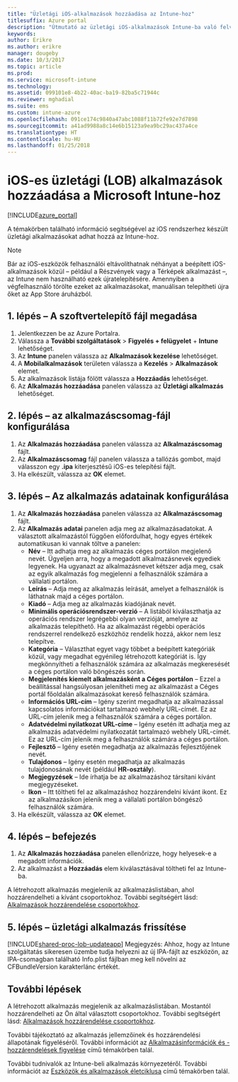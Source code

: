 ```yaml
---
title: "Üzletági iOS-alkalmazások hozzáadása az Intune-hoz"
titlesuffix: Azure portal
description: "Útmutató az üzletági iOS-alkalmazások Intune-ba való felvételéhez."
keywords: 
author: Erikre
ms.author: erikre
manager: dougeby
ms.date: 10/3/2017
ms.topic: article
ms.prod: 
ms.service: microsoft-intune
ms.technology: 
ms.assetid: 099101e8-4b22-40ac-ba19-82ba5c71944c
ms.reviewer: mghadial
ms.suite: ems
ms.custom: intune-azure
ms.openlocfilehash: 091ce174c9840a47abc1088f11b72fe92e7d7898
ms.sourcegitcommit: a41ad9988a8c14e6b15123a9ea9bc29ac437a4ce
ms.translationtype: HT
ms.contentlocale: hu-HU
ms.lasthandoff: 01/25/2018
---
```

# <a name="how-to-add-ios-line-of-business-lob-apps-to-microsoft-intune"></a>iOS-es üzletági (LOB) alkalmazások hozzáadása a Microsoft Intune-hoz

[!INCLUDE[azure_portal](./includes/azure_portal.md)]

A témakörben található információ segítségével az iOS rendszerhez készült üzletági alkalmazásokat adhat hozzá az Intune-hoz.

>[!NOTE]
>Bár az iOS-eszközök felhasználói eltávolíthatnak néhányat a beépített iOS-alkalmazások közül – például a Részvények vagy a Térképek alkalmazást –, az Intune nem használható ezek újratelepítésére. Amennyiben a végfelhasználó törölte ezeket az alkalmazásokat, manuálisan telepítheti újra őket az App Store áruházból.

## <a name="step-1---specify-the-software-setup-file"></a>1. lépés – A szoftvertelepítő fájl megadása

1. Jelentkezzen be az Azure Portalra.
2. Válassza a **További szolgáltatások** > **Figyelés + felügyelet** + **Intune** lehetőséget.
3. Az **Intune** panelen válassza az **Alkalmazások kezelése** lehetőséget.
4. A **Mobilalkalmazások** területen válassza a **Kezelés** > **Alkalmazások** elemet.
5. Az alkalmazások listája fölött válassza a **Hozzáadás** lehetőséget.
6. Az **Alkalmazás hozzáadása** panelen válassza az **Üzletági alkalmazás** lehetőséget.

## <a name="step-2---configure-the-app-package-file"></a>2. lépés – az alkalmazáscsomag-fájl konfigurálása

1. Az **Alkalmazás hozzáadása** panelen válassza az **Alkalmazáscsomag** fájlt.
2. Az **Alkalmazáscsomag** fájl panelen válassza a tallózás gombot, majd válasszon egy **.ipa** kiterjesztésű iOS-es telepítési fájlt.
3. Ha elkészült, válassza az **OK** elemet.


## <a name="step-3---configure-app-information"></a>3. lépés – Az alkalmazás adatainak konfigurálása

1. Az **Alkalmazás hozzáadása** panelen válassza az **Alkalmazáscsomag** fájlt.
2. Az **Alkalmazás adatai** panelen adja meg az alkalmazásadatokat. A választott alkalmazástól függően előfordulhat, hogy egyes értékek automatikusan ki vannak töltve a panelen:
    - **Név** – Itt adhatja meg az alkalmazás céges portálon megjelenő nevét. Ügyeljen arra, hogy a megadott alkalmazásnevek egyediek legyenek. Ha ugyanazt az alkalmazásnevet kétszer adja meg, csak az egyik alkalmazás fog megjelenni a felhasználók számára a vállalati portálon.
    - **Leírás** – Adja meg az alkalmazás leírását, amelyet a felhasználók is láthatnak majd a céges portálon.
    - **Kiadó** – Adja meg az alkalmazás kiadójának nevét.
    - **Minimális operációsrendszer-verzió** – A listából kiválaszthatja az operációs rendszer legrégebbi olyan verzióját, amelyre az alkalmazás telepíthető. Ha az alkalmazást régebbi operációs rendszerrel rendelkező eszközhöz rendelik hozzá, akkor nem lesz telepítve.
    - **Kategória** – Választhat egyet vagy többet a beépített kategóriák közül, vagy megadhat egyénileg létrehozott kategóriát is. Így megkönnyítheti a felhasználók számára az alkalmazás megkeresését a céges portálon való böngészés során.
    - **Megjelenítés kiemelt alkalmazásként a Céges portálon** – Ezzel a beállítással hangsúlyosan jelenítheti meg az alkalmazást a Céges portál főoldalán alkalmazásokat kereső felhasználók számára.
    - **Információs URL-cím** – Igény szerint megadhatja az alkalmazással kapcsolatos információkat tartalmazó webhely URL-címét. Ez az URL-cím jelenik meg a felhasználók számára a céges portálon.
    - **Adatvédelmi nyilatkozat URL-címe** – Igény esetén itt adhatja meg az alkalmazás adatvédelmi nyilatkozatát tartalmazó webhely URL-címét. Ez az URL-cím jelenik meg a felhasználók számára a céges portálon.
    - **Fejlesztő** – Igény esetén megadhatja az alkalmazás fejlesztőjének nevét.
    - **Tulajdonos** – Igény esetén megadhatja az alkalmazás tulajdonosának nevét (például **HR-osztály**).
    - **Megjegyzések** – Ide írhatja be az alkalmazáshoz társítani kívánt megjegyzéseket.
    - **Ikon** – Itt töltheti fel az alkalmazáshoz hozzárendelni kívánt ikont. Ez az alkalmazásikon jelenik meg a vállalati portálon böngésző felhasználók számára.
3. Ha elkészült, válassza az **OK** elemet.

## <a name="step-4---finish-up"></a>4. lépés – befejezés

1. Az **Alkalmazás hozzáadása** panelen ellenőrizze, hogy helyesek-e a megadott információk.
2. Az alkalmazást a **Hozzáadás** elem kiválasztásával töltheti fel az Intune-ba.

A létrehozott alkalmazás megjelenik az alkalmazáslistában, ahol hozzárendelheti a kívánt csoportokhoz. További segítségért lásd: [Alkalmazások hozzárendelése csoportokhoz](apps-deploy.md).

## <a name="step-5---update-a-line-of-business-app"></a>5. lépés – üzletági alkalmazás frissítése

[!INCLUDE[shared-proc-lob-updateapp](./includes/shared-proc-lob-updateapp.md)] Megjegyzés: Ahhoz, hogy az Intune szolgáltatás sikeresen üzembe tudja helyezni az új IPA-fájlt az eszközön, az IPA-csomagban található Info.plist fájlban meg kell növelni az CFBundleVersion karakterlánc értékét.

## <a name="next-steps"></a>További lépések

A létrehozott alkalmazás megjelenik az alkalmazáslistában. Mostantól hozzárendelheti az Ön által választott csoportokhoz. További segítségért lásd: [Alkalmazások hozzárendelése csoportokhoz](apps-deploy.md).

További tájékoztató az alkalmazás jellemzőinek és hozzárendelési állapotának figyeléséről. További információt az [Alkalmazásinformációk és -hozzárendelések figyelése](apps-monitor.md) című témakörben talál.

További tudnivalók az Intune-beli alkalmazás környezetéről. További információt az [Eszközök és alkalmazások életciklusa](introduction-device-app-lifecycles.md) című témakörben talál.
